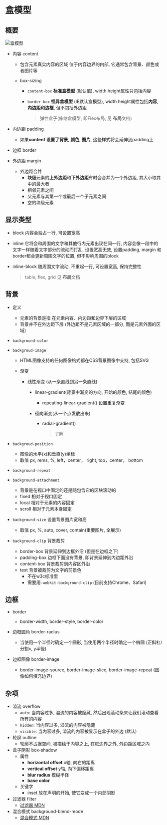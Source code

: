 # 盒模型

## 概要

![盒模型](https://mdn.mozillademos.org/files/13647/box-model-standard-small.png)

- 内容 content

  - 包含元素真实内容的区域 位于内容边界的内部, 它通常包含背景、颜色或者图片等

  - box-sizing

    - `content-box`  **标准盒模型** (默认值), width height属性只包括内容

    - `border-box` **怪异盒模型** (IE默认盒模型), width height属性包括**内容**, **内边距和边框**, 但不包括外边距

      > 弹性盒子(伸缩盒模型, 即Flex布局, 见 **布局**文档)

- 内边距 padding

  - 如果**content **设置了**背景**, **颜色**, **图片**, 这些样式将会延伸到padding上

- 边框 border

- 外边距 margin

  - 外边距合并
    - **块级**元素的**上外边距**和**下外边距**有时会合并为一个外边距, 其大小取其中的最大者
    - 相邻元素之间
    - 父元素与其第一个或最后一个子元素之间
    - 空的块级元素

## 显示类型

- block 内容会独占一行, 可设置宽高

- inline 它将会和周围的文字和其他行内元素出现在同一行, 内容会像一段中的文字一样随着文字部分的流动而打乱, 设置宽高无效, 设置padding, margin 和 border都会更新周围文字的位置, 但不影响周围的block

- inline-block 随周围文字流动, 不重起一行, 可设置宽高, 保持完整性

  > table, flex, grid 见 **布局**文档

## 背景

- 定义

  - 元素的背景是指 在元素内容、内边距和边界下层的区域
  - 背景并不在外边距下层 (外边距不是元素区域的一部分, 而是元素外面的区域)

- `background-color` 

- `backgroud-image` 

  - HTML图像支持的任何图像格式都在CSS背景图像中支持, 包括SVG

  - 渐变

    - 线性渐变 (从一条直线到另一条直线)

      - linear-gradient(背景中渐变的方向, 开始的颜色, 结尾的颜色)

        - repeating-linear-gradient() 设置重复渐变

      - 径向渐变(从一个点发散出来)

        - radial-gradient()

          > 了解

- `backgroud-position`

  - 图像的水平(x)和垂直(y)坐标
  - 取值 px, rems, %, left，center， right,  top，center， bottom

- `background-repeat` 

- `background-attachment`

  - 背景是在视口中固定的还是随包含它的区块滚动的
  - fixed 相对于视口固定
  - local 相对于元素的内容固定
  - scroll 相对于元素本身固定

- `background-size` 设置背景图片宽和高

  - 取值 px, %, auto, cover, contain(重要图片, 全展示)

- `background-clip` 背景裁剪

  - border-box 背景延伸到边框外沿 (但是在边框之下)
  - padding-box 边框下面没有背景, 即背景延伸到内边距外沿
  - content-box 背景裁剪到内容区外沿
  - text 背景被裁剪为文字的前景色
    - 不在w3c标准里
    - 需要用`-webkit-background-clip` (目前支持Chrome、Safari)

## 边框

- border
  - border-width, border-style, border-color


- 边框圆角 border-radius
  - 当使用一个半径时确定一个圆形, 当使用两个半径时确定一个椭圆 (正斜杠/分割x, y半径)
- 边框图像 border-image
  - border-image-source, border-image-slice, border-image-repeat (图像如何填充边界)

## 杂项

- 溢流 overflow
  - `auto`: 当内容过多, 溢流的内容被隐藏, 然后出现滚动条来让我们滚动查看所有的内容
  - `hidden`: 当内容过多, 溢流的内容被隐藏
  - `visible`: 当内容过多, 溢流的内容被显示在盒子的外边 (默认)
- 轮廓 outline
  - 轮廓不占据空间, 被描绘于内容之上, 在框边界之外, 外边距区域之内
- 盒子阴影 box-shadow
  - 属性
    - **horizontal offset** x轴, 向右的距离
    - **vertical offset** y轴, 向下偏移距离
    - **blur radius** 模糊半径
    - **base color**
  - 关键字
    - inset 放在声明的开始, 使它变成一个内部阴影
- 过滤器 filter
  - [过滤器 MDN](https://developer.mozilla.org/zh-CN/docs/Web/CSS/filter)
- 混合模式 background-blend-mode
  - [混合模式 MDN](https://developer.mozilla.org/zh-CN/docs/Web/CSS/background-blend-mode)